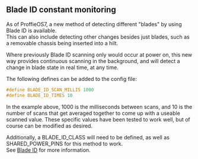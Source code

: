 ## Blade ID constant monitoring

As of ProffieOS7, a new method of detecting different "blades" by using Blade ID is available.  
This can also include detecting other changes besides just blades, such as a removable chassis being inserted into a hilt.  

Where previously Blade ID scanning only would occur at power on, this new way provides continuous scanning in the background, and will detect a change in blade state in real time, at any time. 

The following defines can be added to the config file:  

```cpp
#define BLADE_ID_SCAN_MILLIS 1000
#define BLADE_ID_TIMES 10
```
In the example above, 1000 is the milliseconds between scans, and 10 is the number of scans that get 
averaged together to come up with a useable scanned value.
These specific values have been tested to work well, but of course can be modified as desired.

Additionally, a BLADE_ID_CLASS will need to be defined, as well as SHARED_POWER_PINS for this method to work.  
See [Blade ID](blade-id.html) for more information.

